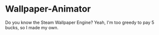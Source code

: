 # Wallpaper-Animator
Do you know the Steam Wallpaper Engine? Yeah, I'm too greedy to pay 5 bucks, so I made my own.
